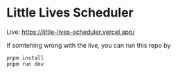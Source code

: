 # Little Lives Scheduler

Live: https://little-lives-scheduler.vercel.app/

If somtehing wrong with the live, you can run this repo by
```
pnpm install
pnpm run dev
```

